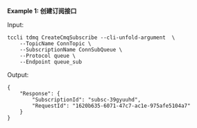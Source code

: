 **Example 1: 创建订阅接口**



Input: 

```
tccli tdmq CreateCmqSubscribe --cli-unfold-argument  \
    --TopicName ConnTopic \
    --SubscriptionName ConnSubQueue \
    --Protocol queue \
    --Endpoint queue_sub
```

Output: 
```
{
    "Response": {
        "SubscriptionId": "subsc-39gyuuhd",
        "RequestId": "1620b635-6071-47c7-ac1e-975afe5104a7"
    }
}
```

